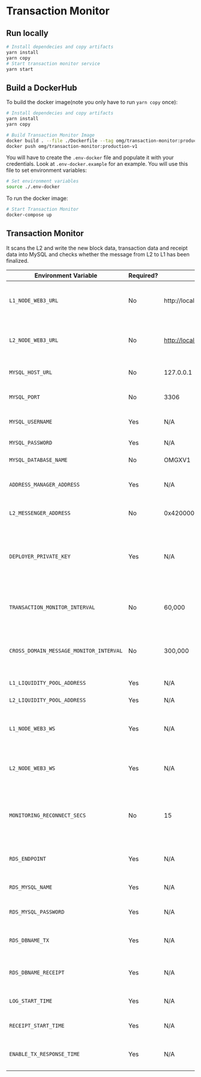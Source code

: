 # Transaction Monitor

## Run locally
```bash
# Install dependecies and copy artifacts
yarn install
yarn copy
# Start transaction monitor service
yarn start

```

## Build a DockerHub

To build the docker image(note you only have to run `yarn copy` once):

```bash
# Install dependecies and copy artifacts
yarn install
yarn copy

# Build Transaction Monitor Image
docker build . --file ./Dockerfile --tag omg/transaction-monitor:production-v1
docker push omg/transaction-monitor:production-v1
```
You will have to create the `.env-docker` file and populate it with your
credentials. Look at `.env-docker.example` for an example.
You will use this file to set environment variables:
```bash
# Set environment variables
source ./.env-docker
```
To run the docker image:
```bash
# Start Transaction Monitor
docker-compose up
```


## Transaction Monitor

It scans the L2 and write the new block data, transaction data and receipt data into MySQL and checks whether the message from L2 to L1 has been finalized.

| Environment Variable        | Required? | Default Value         | Description            |
| -----------                 | --------- | -------------         | -----------           |
| `L1_NODE_WEB3_URL`        | No        | http://localhost:8545                           | HTTP endpoint for a Layer 1 (Ethereum) node.                 |
| `L2_NODE_WEB3_URL`        | No        | [http://localhost:9545](http://localhost:9545/) | HTTP endpoint for a Layer 2 (Optimism) Verifier node.        |
| `MYSQL_HOST_URL` | No        | 127.0.0.1    | HTTP endpoint for MySQL. |
| `MYSQL_PORT`   | No        | 3306         | Port for the MySQL connection. |
| `MYSQL_USERNAME` | Yes      | N/A              | Name of the user to connect with. |
| `MYSQL_PASSWORD` | Yes     | N/A                  | The user's password. |
| `MYSQL_DATABASE_NAME` | No        | OMGXV1               | Name for the database. |
| `ADDRESS_MANAGER_ADDRESS` | Yes      | N/A                 | Contract address of the address manager |
| `L2_MESSENGER_ADDRESS` | No        | 0x4200000000000000000000000000000000000007 | Contract address of L2 messenger |
| `DEPLOYER_PRIVATE_KEY` | Yes | N/A | Private key for an account on Layer 1 (Ethereum) to be used to deploy contracts. |
| `TRANSACTION_MONITOR_INTERVAL` | No | 60,000 | Time (in milliseconds) to wait while scanning for new blocks. |
| `CROSS_DOMAIN_MESSAGE_MONITOR_INTERVAL`   | No        | 300,000                                       | Time (in milliseconds) to wait while updating message receipts. |
| `L1_LIQUIDITY_POOL_ADDRESS` | Yes | N/A | L1 liquidity pool address |
| `L2_LIQUIDITY_POOL_ADDRESS` | Yes | N/A | L2 liquidity pool address |
| `L1_NODE_WEB3_WS` | Yes | N/A | Websocket endpoint for a Layer 1 (Ethereum) node. |
| `L2_NODE_WEB3_WS` | Yes | N/A | Websocket endpoint for a Layer 2 (Optimism) node. |
| `MONITORING_RECONNECT_SECS` | No | 15 | Time (in second) to wait for reconnecting after network is disconnected. |
| `RDS_ENDPOINT`              | Yes | N/A | HTTP endpoint of MySQL for TX Log. |
| `RDS_MYSQL_NAME`            | Yes | N/A | MySQL username for TX Log. |
| `RDS_MYSQL_PASSWORD`        | Yes | N/A | MySQL password for TX Log. |
| `RDS_DBNAME_TX`             | Yes | N/A | MySQL database name for TX Log. |
| `RDS_DBNAME_RECEIPT`        | Yes | N/A | MySQL database name for Receipt Log. |
| `LOG_START_TIME`            | Yes | N/A | Starting block number for TX log |
| `RECEIPT_START_TIME`        | Yes | N/A | Starting block number for Receipt log |
| `ENABLE_TX_RESPONSE_TIME`   | Yes | N/A | set to `true` if you want to log tx and receipt |
